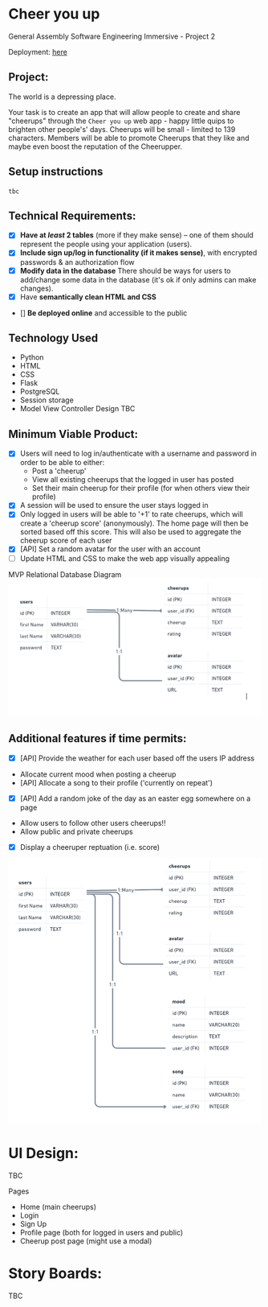 # Cheer you up

General Assembly Software Engineering Immersive - Project 2

Deployment: [here](https://secret-wildwood-49670.herokuapp.com/)

## Project: 

The world is a depressing place.

Your task is to create an app that will allow people to create and share "cheerups" through the `Cheer you up` web app - happy little quips to brighten other people's' days. Cheerups will be small - limited to 139 characters. Members will be able to promote Cheerups that they like and maybe even boost the reputation of the Cheerupper.

## Setup instructions
```
tbc
```


## Technical Requirements:
- [x] **Have at *least* 2 tables** (more if they make sense) – one of them should represent the people using your application (users).
- [x] **Include sign up/log in functionality (if it makes sense)**, with encrypted passwords & an authorization flow
- [x] **Modify data in the database** There should be ways for users to add/change some data in the database (it's ok if only admins can make changes).
- [x] Have **semantically clean HTML and CSS**
- [] **Be deployed online** and accessible to the public

## Technology Used
* Python
* HTML
* CSS
* Flask
* PostgreSQL
* Session storage
* Model View Controller Design
TBC

## Minimum Viable Product:
- [x] Users will need to log in/authenticate with a username and password in order to be able to either:
    * Post a 'cheerup'
    * View all existing cheerups that the logged in user has posted
    * Set their main cheerup for their profile (for when others view their profile)
- [x] A session will be used to ensure the user stays logged in
- [x] Only logged in users will be able to '+1' to rate cheerups, which will create a 'cheerup score' (anonymously). The home page will then be sorted based off this score. This will also be used to aggregate the cheerup score of each user
- [x] [API] Set a random avatar for the user with an account
- [ ] Update HTML and CSS to make the web app visually appealing

MVP Relational Database Diagram
![MVP Relational Diagram](/static/images/readme/mvp.png)


## Additional features if time permits:
- [x] [API] Provide the weather for each user based off the users IP address
* Allocate current mood when posting a cheerup
* [API] Allocate a song to their profile ('currently on repeat')
- [x] [API] Add a random joke of the day as an easter egg somewhere on a page 
* Allow users to follow other users cheerups!!
* Allow public and private cheerups
- [x] Display a cheeruper reptuation (i.e. score)

![Additional Features Relational Diagram](/static/images/readme/additional-features-db-diagram.png)


# UI Design:
TBC

Pages 
* Home (main cheerups)
* Login 
* Sign Up
* Profile page (both for logged in users and public)
* Cheerup post page (might use a modal)

# Story Boards:
TBC